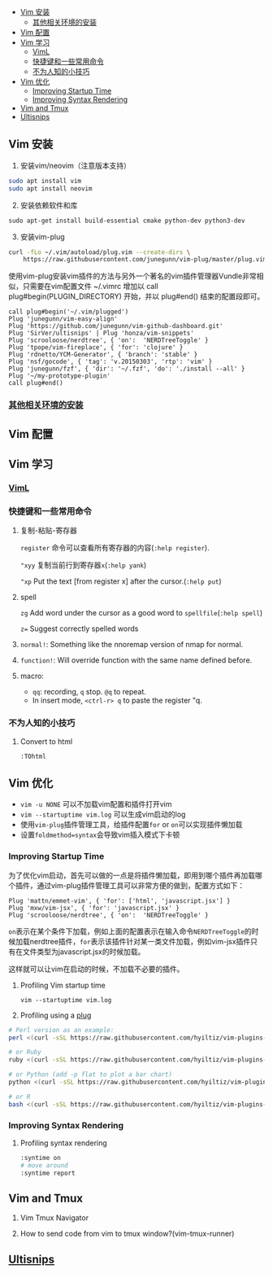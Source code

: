 <!-- vim-markdown-toc GFM -->

* [Vim 安装](#vim-安装)
    * [其他相关环境的安装](#其他相关环境的安装)
* [Vim 配置](#vim-配置)
* [Vim 学习](#vim-学习)
    * [VimL](#viml)
    * [快捷键和一些常用命令](#快捷键和一些常用命令)
    * [不为人知的小技巧](#不为人知的小技巧)
* [Vim 优化](#vim-优化)
    * [Improving Startup Time](#improving-startup-time)
    * [Improving Syntax Rendering](#improving-syntax-rendering)
* [Vim and Tmux](#vim-and-tmux)
* [Ultisnips](#ultisnips)

<!-- vim-markdown-toc -->

Vim 安装
------

1. 安装vim/neovim（注意版本支持）

```sh
sudo apt install vim
sudo apt install neovim
```


2. 安装依赖软件和库

`sudo apt-get install build-essential cmake python-dev python3-dev`


3. 安装vim-plug
```bash
curl -fLo ~/.vim/autoload/plug.vim --create-dirs \
    https://raw.githubusercontent.com/junegunn/vim-plug/master/plug.vim
```

使用vim-plug安装vim插件的方法与另外一个著名的vim插件管理器Vundle非常相似，只需要在vim配置文件 ~/.vimrc 增加以 call plug#begin(PLUGIN_DIRECTORY) 开始，并以 plug#end() 结束的配置段即可。

```vim
call plug#begin('~/.vim/plugged')
Plug 'junegunn/vim-easy-align'
Plug 'https://github.com/junegunn/vim-github-dashboard.git'
Plug 'SirVer/ultisnips' | Plug 'honza/vim-snippets'
Plug 'scrooloose/nerdtree', { 'on':  'NERDTreeToggle' }
Plug 'tpope/vim-fireplace', { 'for': 'clojure' }
Plug 'rdnetto/YCM-Generator', { 'branch': 'stable' }
Plug 'nsf/gocode', { 'tag': 'v.20150303', 'rtp': 'vim' }
Plug 'junegunn/fzf', { 'dir': '~/.fzf', 'do': './install --all' }
Plug '~/my-prototype-plugin'
call plug#end()
```

### [其他相关环境的安装](./Quickssh/README.Md)


Vim 配置
------


Vim 学习
------

### [VimL](./Viml.Md)

### 快捷键和一些常用命令

1. 复制-粘贴-寄存器

    `register` 命令可以查看所有寄存器的内容(`:help register`).

    `"xyy` 复制当前行到寄存器`x`(`:help yank`)

    `"xp` Put the text [from register x] after the cursor.(`:help put`)

1. spell

    `zg` Add word under the cursor as a good word to `spellfile`(`:help spell`)

    `z=` Suggest correctly spelled words

1. `normal!`: Something like the nnoremap version of nmap for normal.

1. `function!`: Will override function with the same name defined before.

1. macro:
    - `qq`: recording, `q` stop. `@q` to repeat.
    - In insert mode, `<ctrl-r> q` to paste the register "q.

### 不为人知的小技巧
1. Convert to html
    ```vim
    :TOhtml
    ```



Vim 优化
------

* `vim -u NONE` 可以不加载vim配置和插件打开vim
* `vim --startuptime vim.log` 可以生成vim启动的log
* 使用`vim-plug`插件管理工具，给插件配置`for` or `on`可以实现插件懒加载
* 设置`foldmethod=syntax`会导致vim插入模式下卡顿


### Improving Startup Time
为了优化vim启动，首先可以做的一点是将插件懒加载，即用到哪个插件再加载哪个插件，通过vim-plug插件管理工具可以非常方便的做到，配置方式如下：

```vim
Plug 'mattn/emmet-vim', { 'for': ['html', 'javascript.jsx'] }
Plug 'mxw/vim-jsx', { 'for': 'javascript.jsx' }
Plug 'scrooloose/nerdtree', { 'on':  'NERDTreeToggle' }
```

`on`表示在某个条件下加载，例如上面的配置表示在输入命令`NERDTreeToggle`的时候加载nerdtree插件，`for`表示该插件针对某一类文件加载，例如vim-jsx插件只有在文件类型为javascript.jsx的时候加载。

这样就可以让vim在启动的时候，不加载不必要的插件。

1. Profiling Vim startup time

    `vim --startuptime vim.log`

2. Profiling using a [plug](https://github.com/hyiltiz/vim-plugins-profile)

```sh
# Perl version as an example:
perl <(curl -sSL https://raw.githubusercontent.com/hyiltiz/vim-plugins-profile/master/vim-plugins-profile.pl)

# or Ruby
ruby <(curl -sSL https://raw.githubusercontent.com/hyiltiz/vim-plugins-profile/master/vim-plugins-profile.rb)

# or Python (add -p flat to plot a bar chart)
python <(curl -sSL https://raw.githubusercontent.com/hyiltiz/vim-plugins-profile/master/vim-plugins-profile.py)

# or R
bash <(curl -sSL https://raw.githubusercontent.com/hyiltiz/vim-plugins-profile/master/vim-plugins-profile.sh)
```

### Improving Syntax Rendering
1. Profiling syntax rendering

    ```sh
    :syntime on
    # move around
    :syntime report
    ```



Vim and Tmux
------------

1. Vim Tmux Navigator

1. How to send code from vim to tmux window?(vim-tmux-runner)



[Ultisnips](Https://Vimzijun.Net/2016/10/30/Ultisnip/)
---------------------
